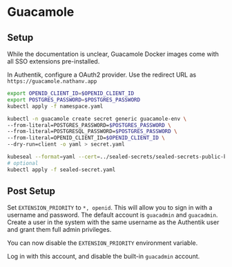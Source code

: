 # Guacamole

## Setup

While the documentation is unclear, Guacamole Docker images come with all
SSO extensions pre-installed.

In Authentik, configure a OAuth2 provider. Use the redirect URL as
`https://guacamole.nathanv.app`

```bash
export OPENID_CLIENT_ID=$OPENID_CLIENT_ID
export POSTGRES_PASSWORD=$POSTGRES_PASSWORD
kubectl apply -f namespace.yaml

kubectl -n guacamole create secret generic guacamole-env \
--from-literal=POSTGRES_PASSWORD=$POSTGRES_PASSWORD \
--from-literal=POSTGRESQL_PASSWORD=$POSTGRES_PASSWORD \
--from-literal=OPENID_CLIENT_ID=$OPENID_CLIENT_ID \
--dry-run=client -o yaml > secret.yaml

kubeseal --format=yaml --cert=../sealed-secrets/sealed-secrets-public-key.pem < secret.yaml > sealed-secret.yaml
# optional
kubectl apply -f sealed-secret.yaml
```

## Post Setup

Set `EXTENSION_PRIORITY` to `*, openid`. This will allow you to sign in
with a username and password. The default account is `guacadmin` and `guacadmin`.
Create a user in the system with the same username as the Authentik user
and grant them full admin privileges.

You can now disable the `EXTENSION_PRIORITY` environment variable.

Log in with this account, and disable the built-in `guacadmin` account.
